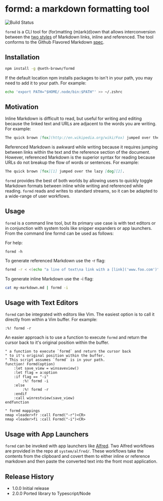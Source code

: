 formd: a markdown formatting tool
================================

![Build Status](https://github.com/seth-brown/formd/workflows/Build%20Status/badge.svg)

`formd` is a CLI tool for (for)matting (m)ark(d)own that allows interconversion between the [two styles](https://github.github.com/gfm/#links) of Markdown links, inline and referenced. The tool conforms to the Github Flavored Markdown [spec](https://github.github.com/gfm/).

Installation
-------------

``` bash
npm install -g @seth-brown/formd
```

If the default location npm installs packages to isn't in your path, you may need to add it to your path. For example:

``` bash
echo 'export PATH="$HOME/.node/bin:$PATH"' >> ~/.zshrc
```

Motivation
----------

Inline Markdown is difficult to read, but useful for writing and editing because the linked text and URLs are adjacent to the words you are writing. For example:

``` markdown
The quick brown [fox](http://en.wikipedia.org/wiki/Fox) jumped over the lazy [dog](http://en.wikipedia.org/wiki/Dog).
```

Referenced Markdown is awkward while writing because it requires jumping between links within the text and the reference section of the document. However, referenced Markdown is the superior syntax for reading because URLs do not breakup the flow of words or sentences. For example:

``` markdown
The quick brown [fox][1] jumped over the lazy [dog][2].
```

`formd` provides the best of both worlds by allowing users to quickly toggle Markdown formats between inline while writing and referenced while reading. `formd` reads and writes to standard streams, so it can be adapted to a wide-range of user workflows.

Usage
-----

`formd` is a command line tool, but its primary use case is with text editors or in conjunction with system tools like snipper expanders or app launchers. From the command line formd can be used as follows:

For help:
```
formd -h
```

To generate referenced Markdown use the -r flag:
``` bash
formd -r < <(echo "a line of text\na link with a [link]('www.foo.com')")
```

To generate inline Markdown use the -i flag:
``` bash
cat my-markdown.md | formd -i
```

Usage with Text Editors
-----------------------

`formd` can be integrated with editors like Vim. The easiest option is to call it
directly from within a Vim buffer. For example:

``` vim
:%! formd -r
```

An easier approach is to use a function to execute `formd` and return the cursor
back to it's original position within the buffer. 

``` vim
" a function to execute `formd` and return the cursor back
" to it's original position within the buffer. 
" This script assumes `formd` is in your path. 
function! Formd(option)
    :let save_view = winsaveview()
    :let flag = a:option
    :if flag == "-i"
        :%! formd -i
    :else
        :%! formd -r
    :endif
    :call winrestview(save_view)
endfunction
 
" formd mappings 
nmap <leader>fr :call Formd("-r")<CR>
nmap <leader>fi :call Formd("-i")<CR>
```

Usage with App Launchers
------------------------

`formd` can be invoked with app launchers like [Alfred](https://www.alfredapp.com). Two Alfred workflows are provided in the repo at `system/alfred/`. These workflows take the contents from the clipboard and covert them to either inline or reference markdown and then paste the converted text into the front most application.

Release History
---------
* 1.0.0 Initial release
* 2.0.0 Ported library to Typescript/Node
